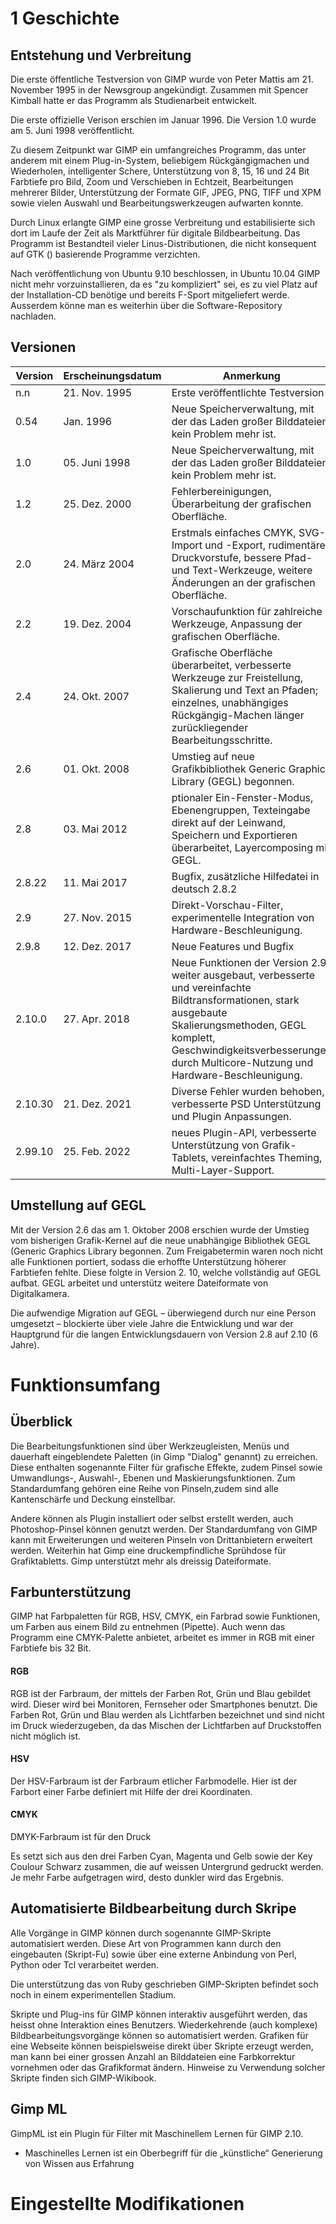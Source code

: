 # 1 Geschichte

## Entstehung und Verbreitung

Die erste öffentliche Testversion von GIMP wurde von Peter Mattis am 21. November 1995 in der Newsgroup angekündigt. Zusammen mit Spencer Kimball hatte er das Programm als Studienarbeit entwickelt. 

Die erste offizielle Verison erschien im Januar 1996.
Die Version 1.0 wurde am 5. Juni 1998 veröffentlicht.

Zu diesem Zeitpunkt war GIMP ein umfangreiches Programm, das unter anderem mit einem Plug-in-System, beliebigem Rückgängigmachen und Wiederholen, intelligenter Schere, Unterstützung von 8, 15, 16 und 24 Bit Farbtiefe pro Bild, Zoom und Verschieben in Echtzeit, Bearbeitungen mehrerer Bilder, Unterstützung der Formate GIF, JPEG, PNG, TIFF und XPM sowie vielen Auswahl und Bearbeitungswerkzeugen aufwarten konnte.

Durch Linux erlangte GIMP eine grosse Verbreitung und estabilisierte sich dort im Laufe der Zeit als Marktführer für digitale Bildbearbeitung. Das Programm ist Bestandteil vieler Linus-Distributionen, die nicht konsequent auf GTK () basierende Programme verzichten.

Nach veröffentlichung von Ubuntu 9.10 beschlossen, in Ubuntu 10.04 GIMP nicht mehr vorzuinstallieren, da es "zu kompliziert" sei, es zu viel Platz auf der Installation-CD benötige und bereits F-Sport mitgeliefert werde. Ausserdem könne man es weiterhin über die Software-Repository nachladen.

## Versionen

|     Version     |     Erscheinungsdatum     |     Anmerkung     |
| --------------- | ------------------------- | ----------------- |
|     n.n         |     21. Nov. 1995         | Erste veröffentlichte Testversion|
|     0.54        |     Jan. 1996             | Neue Speicherverwaltung, mit der das Laden        großer Bilddateien kein Problem mehr ist. |
|     1.0         |     05. Juni 1998         | Neue Speicherverwaltung, mit der das Laden großer Bilddateien kein Problem mehr ist. |
|     1.2         |     25. Dez. 2000         | Fehlerbereinigungen, Überarbeitung der grafischen Oberfläche. |
|     2.0         |     24. März 2004         | Erstmals einfaches CMYK, SVG-Import und -Export, rudimentäre Druckvorstufe, bessere Pfad- und Text-Werkzeuge, weitere Änderungen an der grafischen Oberfläche.  |
|     2.2         |     19. Dez. 2004         | Vorschaufunktion für zahlreiche Werkzeuge, Anpassung der grafischen Oberfläche.  |
|     2.4         |     24. Okt. 2007         | Grafische Oberfläche überarbeitet, verbesserte Werkzeuge zur Freistellung, Skalierung und Text an Pfaden; einzelnes, unabhängiges Rückgängig-Machen länger zurückliegender Bearbeitungsschritte.  |
|     2.6         |     01. Okt. 2008         | 	Umstieg auf neue Grafikbibliothek Generic Graphics Library (GEGL) begonnen. |
|     2.8         |     03. Mai 2012          | ptionaler Ein-Fenster-Modus, Ebenengruppen, Texteingabe direkt auf der Leinwand, Speichern und Exportieren überarbeitet, Layercomposing mit GEGL. |
|     2.8.22      |     11. Mai 2017          | Bugfix, zusätzliche Hilfedatei in deutsch 2.8.2 |
|     2.9         |     27. Nov. 2015         | Direkt-Vorschau-Filter, experimentelle Integration von Hardware-Beschleunigung. |
|     2.9.8       |     12. Dez. 2017         | Neue Features und Bugfix |
|     2.10.0      |     27. Apr. 2018         | Neue Funktionen der Version 2.9 weiter ausgebaut, verbesserte und vereinfachte Bildtransformationen, stark ausgebaute Skalierungsmethoden, GEGL komplett, Geschwindigkeitsverbesserungen durch Multicore-Nutzung und Hardware-Beschleunigung. |
|     2.10.30     |     21. Dez. 2021         | Diverse Fehler wurden behoben, verbesserte PSD Unterstützung und Plugin Anpassungen. |
|     2.99.10     |     25. Feb. 2022         | neues Plugin-API, verbesserte Unterstützung von Grafik-Tablets, vereinfachtes Theming, Multi-Layer-Support. |

## Umstellung auf GEGL

Mit der Version 2.6 das am 1. Oktober 2008 erschien wurde der Umstieg vom bisherigen Grafik-Kernel auf die neue unabhängige Bibliothek GEGL (Generic Graphics Library begonnen. Zum Freigabetermin waren noch nicht alle Funktionen portiert, sodass die erhoffte Unterstützung höherer Farbtiefen fehlte. Diese folgte in Version 2. 10, welche vollständig auf GEGL aufbat. GEGL arbeitet und unterstütz weitere Dateiformate von Digitalkamera. 

Die aufwendige Migration auf GEGL – überwiegend durch nur eine Person umgesetzt – blockierte über viele Jahre die Entwicklung und war der Hauptgrund für die langen Entwicklungsdauern von Version 2.8 auf 2.10 (6 Jahre).


# Funktionsumfang

## Überblick

Die Bearbeitungsfunktionen sind über Werkzeugleisten, Menüs und dauerhaft eingeblendete Paletten (in Gimp "Dialog" genannt) zu erreichen. Diese enthalten sogenannte Filter für grafische Effekte, zudem Pinsel sowie Umwandlungs-, Auswahl-, Ebenen und Maskierungsfunktionen. Zum Standardumfang gehören eine Reihe von Pinseln,zudem sind alle Kantenschärfe und Deckung einstellbar. 

Andere können als Plugin installiert oder selbst erstellt werden, auch Photoshop-Pinsel können genutzt werden. Der Standardumfang von GIMP kann mit Erweiterungen und weiteren Pinseln von Drittanbietern erweitert werden. 
Weiterhin hat Gimp eine druckempfindliche Sprühdose für Grafiktabletts. Gimp unterstützt mehr als dreissig Dateiformate.

## Farbunterstützung

GIMP hat Farbpaletten für RGB, HSV, CMYK, ein Farbrad sowie Funktionen, um Farben aus einem Bild zu entnehmen (Pipette). Auch wenn das Programm eine CMYK-Palette anbietet, arbeitet es immer in RGB mit einer Farbtiefe bis 32 Bit. 

#### RGB
RGB ist der Farbraum, der mittels der Farben Rot, Grün und Blau gebildet wird. 
Dieser wird bei Monitoren, Fernseher oder Smartphones benutzt. 
Die Farben Rot, Grün und Blau werden als Lichtfarben bezeichnet und sind nicht im Druck wiederzugeben, da das Mischen der Lichtfarben auf Druckstoffen nicht möglich ist.

#### HSV

Der HSV-Farbraum ist der Farbraum etlicher Farbmodelle.
Hier ist der Farbort einer Farbe definiert mit Hilfe der drei Koordinaten.

#### CMYK

DMYK-Farbraum ist für den Druck

Es setzt sich aus den drei Farben Cyan, Magenta und Gelb sowie der Key Coulour Schwarz zusammen, die auf weissen Untergrund gedruckt werden. Je mehr Farbe aufgetragen wird, desto dunkler wird das Ergebnis.

## Automatisierte Bildbearbeitung durch Skripe

Alle Vorgänge in GIMP können durch sogenannte GIMP-Skripte automatisiert werden. 
Diese Art von Programmen kann durch den eingebauten (Skript-Fu) sowie über eine externe Anbindung von Perl, Python oder Tcl verarbeitet werden.

Die unterstützung das von Ruby geschrieben GIMP-Skripten befindet soch noch in einem experimentellen Stadium.

Skripte und Plug-ins für GIMP können interaktiv ausgeführt werden, das heisst ohne Interaktion eines Benutzers. Wiederkehrende (auch komplexe) Bildbearbeitungsvorgänge können so automatisiert werden. Grafiken für eine Webseite können beispielsweise direkt über Skripte erzeugt werden, man kann bei einer grossen Anzahl an Bilddateien eine Farbkorrektur vornehmen oder das Grafikformat ändern. Hinweise zu Verwendung solcher Skripte finden sich GIMP-Wikibook.

## Gimp ML

GimpML ist ein Plugin für Filter mit Maschinellem Lernen für GIMP 2.10.

* Maschinelles Lernen ist ein Oberbegriff für die „künstliche“ Generierung von Wissen aus Erfahrung


# Eingestellte Modifikationen
